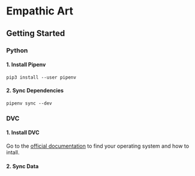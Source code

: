 # Empathic Art



## Getting Started


### Python

#### 1. Install Pipenv

```
pip3 install --user pipenv
```

#### 2. Sync Dependencies

```
pipenv sync --dev
```

### DVC

#### 1. Install DVC

Go to the [official documentation](https://dvc.org/doc/install) to find your operating system and how to intall.

#### 2. Sync Data



